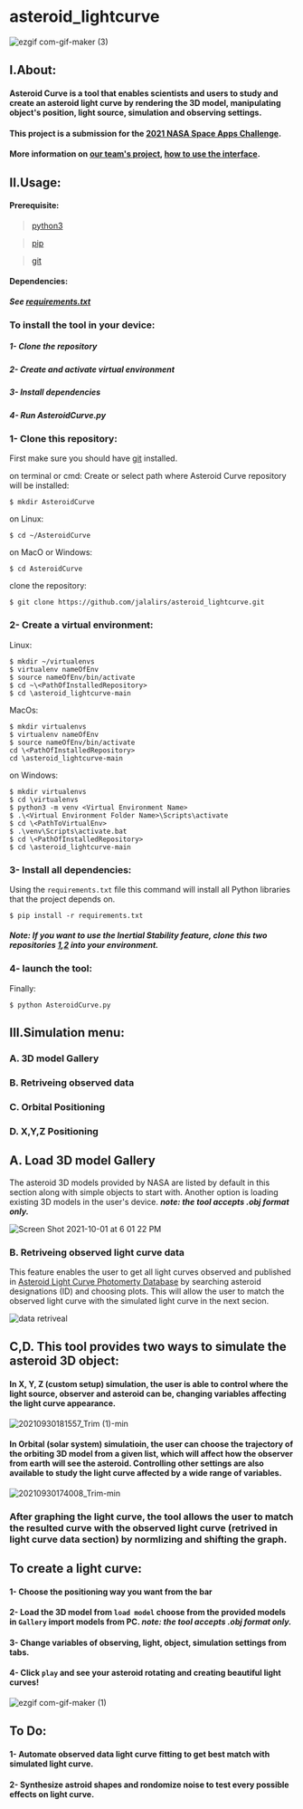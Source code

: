 # asteroid_lightcurve

![ezgif com-gif-maker (3)](https://user-images.githubusercontent.com/83130573/135700079-26e068c9-79c0-4adf-a8b9-4bad44d7e836.gif)

## I.About:
#### Asteroid Curve is a tool that enables scientists and users to study and create an asteroid light curve by rendering the 3D model, manipulating object's position, light source, simulation and observing settings. 
#### This project is a submission for the [2021 NASA Space Apps Challenge](https://www.spaceappschallenge.org/about/). 
#### More information on [our team's project](https://2021.spaceappschallenge.org/challenges/statements/when-light-curves-throw-us-curve-balls/teams/glowing-darkness/project), [how to use the interface](https://www.youtube.com/watch?v=LkDYK82yCeo).


## II.Usage:
#### Prerequisite:
>[python3](https://www.python.org/downloads/)


>[pip](https://pypi.org/project/pip/)


>[git](https://git-scm.com/downloads)


#### Dependencies:
***See [requirements.txt](https://github.com/jalalirs/asteroid_lightcurve/blob/main/requirements.txt)***


### To install the tool in your device:
##### 1- Clone the repository
##### 2- Create and activate virtual environment
##### 3- Install dependencies
##### 4- Run AsteroidCurve.py

### 1- Clone this repository:
First make sure you should have [git](https://git-scm.com/downloads) installed.

on terminal or cmd:
Create or select path where Asteroid Curve repository will be installed:
```
$ mkdir AsteroidCurve
```
on Linux:
```
$ cd ~/AsteroidCurve
```
on MacO or Windows:
```
$ cd AsteroidCurve
```
clone the repository:
```
$ git clone https://github.com/jalalirs/asteroid_lightcurve.git
```

### 2- Create a virtual environment:

Linux:
```
$ mkdir ~/virtualenvs
$ virtualenv nameOfEnv
$ source nameOfEnv/bin/activate
$ cd ~\<PathOfInstalledRepository>
$ cd \asteroid_lightcurve-main
```
MacOs:
```
$ mkdir virtualenvs
$ virtualenv nameOfEnv
$ source nameOfEnv/bin/activate
cd \<PathOfInstalledRepository>
cd \asteroid_lightcurve-main
```
on Windows:
```
$ mkdir virtualenvs
$ cd \virtualenvs
$ python3 -m venv <Virtual Environment Name>
$ .\<Virtual Environment Folder Name>\Scripts\activate
$ cd \<PathToVirtualEnv>
$ .\venv\Scripts\activate.bat
$ cd \<PathOfInstalledRepository>
$ cd \asteroid_lightcurve-main
```

### 3- Install all dependencies:
Using the `requirements.txt` file this command will install all Python libraries that the project depends on.
```
$ pip install -r requirements.txt
```
#### ***Note: If you want to use the Inertial Stability feature, clone this two repositories [1](https://github.com/p-hofmann/MeshReader.git),[2](https://github.com/p-hofmann/PyVoxelizer.git) into your environment.***

### 4- launch the tool:
Finally:
```
$ python AsteroidCurve.py
```

### 



## III.Simulation menu:

### A. 3D model Gallery
### B. Retriveing observed data
### C. Orbital Positioning
### D. X,Y,Z Positioning 


## A. Load 3D model Gallery
The asteroid 3D models provided by NASA are listed by default in this section along with simple objects to start with.
Another option is loading existing 3D models in the user's device.
***note: the tool accepts .obj format only.***

![Screen Shot 2021-10-01 at 6 01 22 PM](https://user-images.githubusercontent.com/83130573/135697219-53678fca-24bb-4470-a5f4-e92e8efca82d.png)

### B. Retriveing observed light curve data 
This feature enables the user to get all light curves observed and published in [Asteroid Light Curve Photomerty Database](https://alcdef.org/) by searching asteroid designations (ID) and choosing plots. This will allow the user to match the observed light curve with the simulated light curve in the next secion.

![data retriveal](https://user-images.githubusercontent.com/83130573/135698494-dac0c802-abf7-4247-a29b-dedb343a8ad3.gif)


## C,D. This tool provides two ways to simulate the asteroid 3D object:

#### In X, Y, Z (custom setup) simulation, the user is able to control where the light source, observer and asteroid can be, changing variables affecting the light curve appearance.
![20210930181557_Trim (1)-min](https://user-images.githubusercontent.com/83130573/135499736-1eb66f1c-464a-4231-bdb8-7fba0dc305fc.gif)

#### In Orbital (solar system) simulatioin, the user can choose the trajectory of the orbiting 3D model from a given list, which will affect how the observer from earth will see the asteroid. Controlling other settings are also available to study the light curve affected by a wide range of variables.
![20210930174008_Trim-min](https://user-images.githubusercontent.com/83130573/135499921-12c35a1f-2778-49fd-a559-3a4dc323195c.gif)

### After graphing the light curve, the tool allows the user to match the resulted curve with the observed light curve (retrived in light curve data section) by normlizing and shifting the graph.

## To create a light curve:
#### 1- Choose the positioning way you want from the bar 
#### 2- Load the 3D model from `load model` choose from the provided models in `Gallery` import models from PC. ***note: the tool accepts .obj format only.***
#### 3- Change variables of observing, light, object, simulation settings from tabs.
#### 4- Click `play` and see your asteroid rotating and creating beautiful light curves!

![ezgif com-gif-maker (1)](https://user-images.githubusercontent.com/83130573/135501739-f0ba9732-206b-4553-ad82-1a9317e0f3ce.gif)


## To Do:
#### 1- Automate observed data light curve fitting to get best match with simulated light curve.
#### 2- Synthesize astroid shapes and rondomize noise to test every possible effects on light curve.
